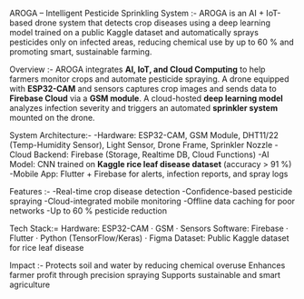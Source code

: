 AROGA – Intelligent Pesticide Sprinkling System :-
AROGA is an AI + IoT-based drone system that detects crop diseases using a deep learning model trained on a public Kaggle dataset and automatically sprays pesticides only on infected areas, reducing chemical use by up to 60 % and promoting smart, sustainable farming.

Overview :-
AROGA integrates **AI, IoT, and Cloud Computing** to help farmers monitor crops and automate pesticide spraying.
A drone equipped with **ESP32-CAM** and sensors captures crop images and sends data to **Firebase Cloud** via a **GSM module**.
A cloud-hosted **deep learning model** analyzes infection severity and triggers an automated **sprinkler system** mounted on the drone.

System Architecture:-
-Hardware: ESP32-CAM, GSM Module, DHT11/22 (Temp-Humidity Sensor), Light Sensor, Drone Frame, Sprinkler Nozzle
-Cloud Backend: Firebase (Storage, Realtime DB, Cloud Functions)
-AI Model: CNN trained on **Kaggle rice leaf disease dataset** (accuracy > 91 %)
-Mobile App: Flutter + Firebase for alerts, infection reports, and spray logs

Features :-
-Real-time crop disease detection
-Confidence-based pesticide spraying
-Cloud-integrated mobile monitoring
-Offline data caching for poor networks
-Up to 60 % pesticide reduction

 Tech Stack:=
Hardware: ESP32-CAM · GSM · Sensors
Software: Firebase · Flutter · Python (TensorFlow/Keras) · Figma
Dataset: Public Kaggle dataset for rice leaf disease

 Impact :-
 Protects soil and water by reducing chemical overuse
 Enhances farmer profit through precision spraying
 Supports sustainable and smart agriculture

